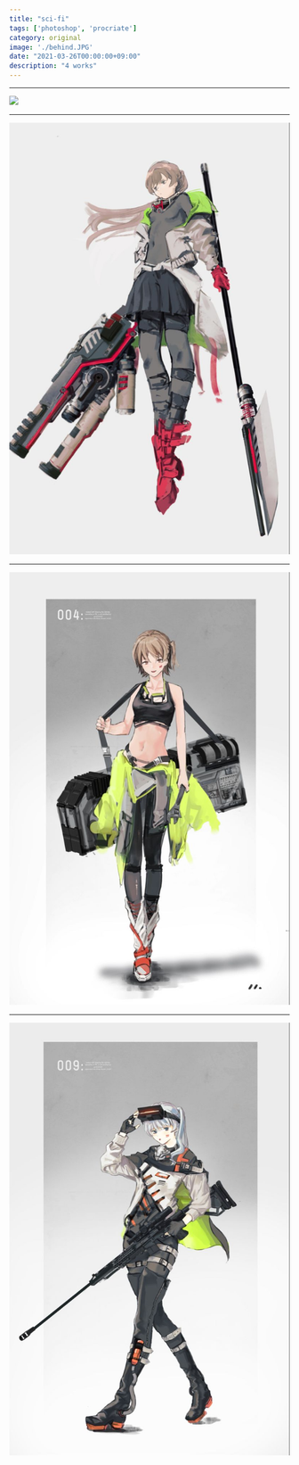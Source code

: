 ```yaml
---
title: "sci-fi"
tags: ['photoshop', 'procriate']
category: original
image: './behind.JPG'
date: "2021-03-26T00:00:00+09:00"
description: "4 works"
---
```



***
![](./behind.JPG)

***

![](./01.jpg)
***

![](./004.jpg)
***

![](./009.jpg)
